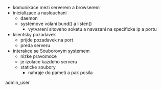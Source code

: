 - komunikace mezi serverem a browserem
- inicializace a naslouchani
	- daemon
	- systemove volani bund() a listen()
		- vytvareni sitoveho soketu a navazani na specificke ip a portu
- klientsky pozadavek
	- prijde pozadavek na port
	- preda serveru
- interakce se Souborovym systemem
	- nizke pravomoce
	- je izolace kazdeho serveru
	- staticke soubory
		- nahraje do pameti a pak posila

admin_user
